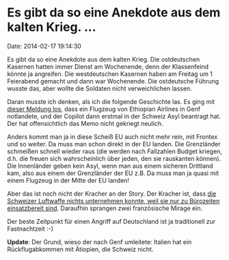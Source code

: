 Es gibt da so eine Anekdote aus dem kalten Krieg. \...
======================================================

Date: 2014-02-17 19:14:30

Es gibt da so eine Anekdote aus dem kalten Krieg. Die ostdeutschen
Kasernen hatten immer Dienst am Wochenende, denn der Klassenfeind könnte
ja angreifen. Die westdeutschen Kasernen haben am Freitag um 1
Feierabend gemacht und dann war Wochenende. Die ostdeutsche Führung
wusste das, aber wollte die Soldaten nicht verweichlichen lassen.

Daran musste ich denken, als ich die folgende Geschichte las. Es ging
mit [dieser Meldung
los](http://www.theguardian.com/world/2014/feb/17/ethiopian-airlines-hijacked-geneva),
dass ein Flugzeug von Ethiopian Airlines in Genf notlandete, und der
Copilot dann erstmal in der Schweiz Asyl beantragt hat. Der hat
offensichtlich das Memo nicht gekriegt neulich.

Anders kommt man ja in diese Scheiß EU auch nicht mehr rein, mit Frontex
und so weiter. Da muss man schon direkt in der EU landen. Die
Grenzländer schmeißen schnell wieder raus (die werden nach Fallzahlen
Budget kriegen, d.h. die freuen sich wahrscheinlich über jeden, den sie
rauskanten können). Die Innenländer geben kein Asyl, wenn man aus einem
sicheren Drittland kam, also aus einem der Grenzländer der EU z.B. Da
muss man ja quasi mit einem Flugzeug in der Mitte der EU landen!

Aber das ist noch nicht der Kracher an der Story. Der Kracher ist, dass
[die Schweizer Luftwaffe nichts unternehmen konnte, weil sie nur zu
Bürozeiten einsatzbereit
sind](http://www.tagesanzeiger.ch/schweiz/standard/Entfuehrung-Schweizer-Luftwaffe-nur-zu-Buerozeiten-einsatzbereit/story/16340681).
Daraufhin sprangen zwei französische Mirage ein.

Der beste Zeitpunkt für einen Angriff auf Deutschland ist ja
traditionell zur Fastnachtzeit :-)

**Update**: Der Grund, wieso der nach Genf umleitete: Italien hat ein
Rückflugabkommen mit Ätiopien, die Schweiz nicht.
